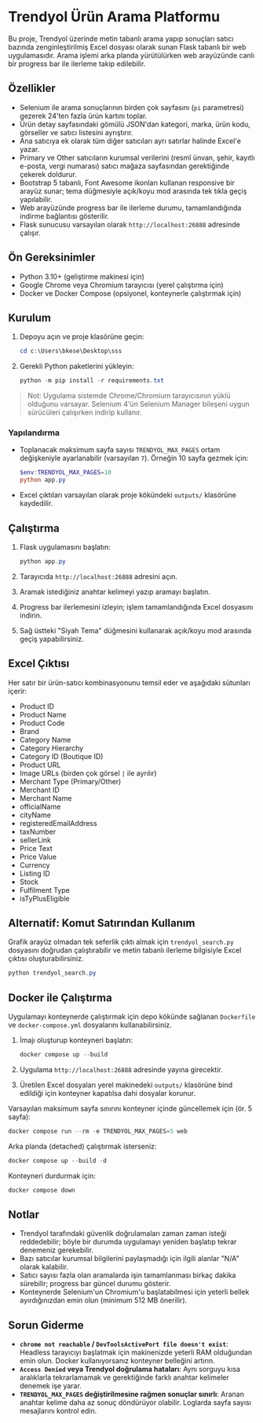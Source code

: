 # Trendyol Ürün Arama Platformu

Bu proje, Trendyol üzerinde metin tabanlı arama yapıp sonuçları satıcı bazında zenginleştirilmiş Excel dosyası olarak sunan Flask tabanlı bir web uygulamasıdır. Arama işlemi arka planda yürütülürken web arayüzünde canlı bir progress bar ile ilerleme takip edilebilir.

## Özellikler

- Selenium ile arama sonuçlarının birden çok sayfasını (`pi` parametresi) gezerek 24'ten fazla ürün kartını toplar.
- Ürün detay sayfasındaki gömülü JSON'dan kategori, marka, ürün kodu, görseller ve satıcı listesini ayrıştırır.
- Ana satıcıya ek olarak tüm diğer satıcıları ayrı satırlar halinde Excel'e yazar.
- Primary ve Other satıcıların kurumsal verilerini (resmî ünvan, şehir, kayıtlı e-posta, vergi numarası) satıcı mağaza sayfasından gerektiğinde çekerek doldurur.
- Bootstrap 5 tabanlı, Font Awesome ikonları kullanan responsive bir arayüz sunar; tema düğmesiyle açık/koyu mod arasında tek tıkla geçiş yapılabilir.
- Web arayüzünde progress bar ile ilerleme durumu, tamamlandığında indirme bağlantısı gösterilir.
- Flask sunucusu varsayılan olarak `http://localhost:26888` adresinde çalışır.

## Ön Gereksinimler

- Python 3.10+ (geliştirme makinesi için)
- Google Chrome veya Chromium tarayıcısı (yerel çalıştırma için)
- Docker ve Docker Compose (opsiyonel, konteynerle çalıştırmak için)

## Kurulum

1. Depoyu açın ve proje klasörüne geçin:

	```powershell
	cd c:\Users\bkese\Desktop\sss
	```

2. Gerekli Python paketlerini yükleyin:

	```powershell
	python -m pip install -r requirements.txt
	```

> Not: Uygulama sistemde Chrome/Chromium tarayıcısının yüklü olduğunu varsayar. Selenium 4'ün Selenium Manager bileşeni uygun sürücüleri çalışırken indirip kullanır.

### Yapılandırma

- Toplanacak maksimum sayfa sayısı `TRENDYOL_MAX_PAGES` ortam değişkeniyle ayarlanabilir (varsayılan `7`). Örneğin 10 sayfa gezmek için:

	```powershell
	$env:TRENDYOL_MAX_PAGES=10
	python app.py
	```
- Excel çıktıları varsayılan olarak proje kökündeki `outputs/` klasörüne kaydedilir.

## Çalıştırma

1. Flask uygulamasını başlatın:

	```powershell
	python app.py
	```

2. Tarayıcıda `http://localhost:26888` adresini açın.
3. Aramak istediğiniz anahtar kelimeyi yazıp aramayı başlatın.
4. Progress bar ilerlemesini izleyin; işlem tamamlandığında Excel dosyasını indirin.
5. Sağ üstteki "Siyah Tema" düğmesini kullanarak açık/koyu mod arasında geçiş yapabilirsiniz.

## Excel Çıktısı

Her satır bir ürün-satıcı kombinasyonunu temsil eder ve aşağıdaki sütunları içerir:

- Product ID
- Product Name
- Product Code
- Brand
- Category Name
- Category Hierarchy
- Category ID (Boutique ID)
- Product URL
- Image URLs (birden çok görsel `|` ile ayrılır)
- Merchant Type (Primary/Other)
- Merchant ID
- Merchant Name
- officialName
- cityName
- registeredEmailAddress
- taxNumber
- sellerLink
- Price Text
- Price Value
- Currency
- Listing ID
- Stock
- Fulfilment Type
- isTyPlusEligible

## Alternatif: Komut Satırından Kullanım

Grafik arayüz olmadan tek seferlik çıktı almak için `trendyol_search.py` dosyasını doğrudan çalıştırabilir ve metin tabanlı ilerleme bilgisiyle Excel çıktısı oluşturabilirsiniz.

```powershell
python trendyol_search.py
```

## Docker ile Çalıştırma

Uygulamayı konteynerde çalıştırmak için depo kökünde sağlanan `Dockerfile` ve `docker-compose.yml` dosyalarını kullanabilirsiniz.

1. İmajı oluşturup konteyneri başlatın:

	```powershell
	docker compose up --build
	```

2. Uygulama `http://localhost:26888` adresinde yayına girecektir.

3. Üretilen Excel dosyaları yerel makinedeki `outputs/` klasörüne bind edildiği için konteyner kapatılsa dahi dosyalar korunur.

Varsayılan maksimum sayfa sınırını konteyner içinde güncellemek için (ör. 5 sayfa):

```powershell
docker compose run --rm -e TRENDYOL_MAX_PAGES=5 web
```

Arka planda (detached) çalıştırmak isterseniz:

```powershell
docker compose up --build -d
```

Konteyneri durdurmak için:

```powershell
docker compose down
```

## Notlar

- Trendyol tarafındaki güvenlik doğrulamaları zaman zaman isteği reddedebilir; böyle bir durumda uygulamayı yeniden başlatıp tekrar denemeniz gerekebilir.
- Bazı satıcılar kurumsal bilgilerini paylaşmadığı için ilgili alanlar "N/A" olarak kalabilir.
- Satıcı sayısı fazla olan aramalarda işin tamamlanması birkaç dakika sürebilir; progress bar güncel durumu gösterir.
- Konteynerde Selenium'un Chromium'u başlatabilmesi için yeterli bellek ayırdığınızdan emin olun (minimum 512 MB önerilir).

## Sorun Giderme

- **`chrome not reachable` / `DevToolsActivePort file doesn't exist`**: Headless tarayıcıyı başlatmak için makinenizde yeterli RAM olduğundan emin olun. Docker kullanıyorsanız konteyner belleğini artırın.
- **`Access Denied` veya Trendyol doğrulama hataları**: Aynı sorguyu kısa aralıklarla tekrarlamamak ve gerektiğinde farklı anahtar kelimeler denemek işe yarar.
- **`TRENDYOL_MAX_PAGES` değiştirilmesine rağmen sonuçlar sınırlı**: Aranan anahtar kelime daha az sonuç döndürüyor olabilir. Loglarda sayfa sayısı mesajlarını kontrol edin.